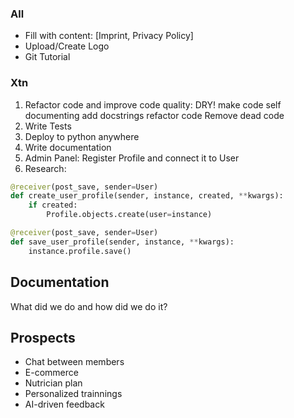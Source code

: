 ### All

- Fill with content: [Imprint, Privacy Policy]
- Upload/Create Logo
- Git Tutorial

### Xtn

1. Refactor code and improve code quality:
	DRY!
 	make code self documenting
	add docstrings
	refactor code
	Remove dead code
3. Write Tests
4. Deploy to python anywhere
5. Write documentation
6. Admin Panel: Register Profile and connect it to User
7. Research:

```python
@receiver(post_save, sender=User)
def create_user_profile(sender, instance, created, **kwargs):
	if created:
		Profile.objects.create(user=instance)

@receiver(post_save, sender=User)
def save_user_profile(sender, instance, **kwargs):
	instance.profile.save()
```

## Documentation

What did we do and how did we do it?

## Prospects

- Chat between members
- E-commerce
- Nutrician plan
- Personalized trainnings
- AI-driven feedback
